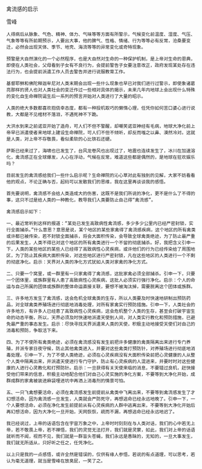 禽流感的启示

雪峰


    人得病后从脉象、气色、精神、体力、气味等等方面有所警示，气候变化前温度、湿度、气压、气象等等有所前期预示，人要出大事，他的脾气、性格、情绪、行为等等必有反常，沧桑要变迁，必然会出现天体、季节、地壳、海流等等的异常变化或奇特现象。

    预警是大自然演化的一个必然程序，也是大自然对生命的一种保护机制，是上帝对生命的恩典，即使在人类社会，父母看到子女有不良行为，会提前警告子女要注意改正，政府发现某处存在违法行为，也会提前派遣工作人员去警告并进行说服教育工作。

    基督耶稣和佛陀释迦牟尼对人类末期会出现一些什么现象也早已对我们进行过警示，即使象诸葛亮那样的贤人也对人类社会的变迁作过一些相对具体的揭示，未来几年内地球上会出现什么特殊的变化自生命禅院诞生后一系列的预言开始对人类进行了大量的昭示。

    人类的绝大多数都喜欢抱侥幸态度，都有一种投机取巧的懒惰心理，任凭你如何苦口婆心进行说教，大都是不见棺材不落泪，不遇死神不下跪。

    大洪水到来之前诺亚开始了造舟，可人们不但不警醒，却嘲笑诺亚神经有毛病，地球大净化前上帝早已派遣使者来地球上建设生命禅院，可人们不但不倾听，却反而嗤之以鼻、漠然冷对。这就是人类，对上帝不存敬畏，看似柔软的心比铁石还硬。

    萨斯已经来过了，海啸也已发生了，台风龙卷风也出现过了，地震也连续发生了，冰川在加速溶化，禽流感正在全球爆发，人心在浮动，气候在反常，难道这些都是偶然的，是地球在狂欢娱乐吗？

    目前发生的禽流感给我们一些什么启示呢？生命禅院的沁心草对此有独到的见解，大家不妨看看他的观点，不论正确与否，起码可以发散我们的思维，我在这里再谈谈我的感悟。

    首先要说明，禽流感不会给人类造成大的伤害，这既不是我们所说的净化，更不是什么了不得的事，这只不过是给人类的一种教化，教导我们人类要防止自己得“禽流感”。

    禽流感启示如下：

    一、最近常听到这样的报道：“某处已发生高致病性禽流感，多少多少公里内已经严密封锁，实行全面捕杀。”什么意思？意思是说，某个地区的某些家禽得了禽流感疾病，这个地区的所有禽类或许都已被传染，若不封锁全面捕杀，将会大面积传染，会导致全球禽类绝迹，为了防止最严重的后果发生，人类不得已对这个地区的所有禽类进行一个不留的彻底捕杀。好，我把含义引申一下，人类的某些地区的某些人已经得了高致病性心灵疾病，或许他们的行为已经传染给了周围地区，为了防止其疾病大面积传染，对这些地区进行严密封锁，凡在这些地区的人类进行一个不剩的彻底净化。启示：天界对人类的净化方式犹如人类对家禽的净化方式。

    二、只要一个窝里，或一群里有一只家禽得了禽流感，这批家禽必须全部捕杀。引申一下，只要一个团体里，或族群里有人患了高致病性心灵疾病，这批人必须实行强行净化。启示：个人的命运与自己所属的团体或族群的整体命运直接关联，要想不被淘汰掉，需要脱离这个团体或族群。

    三、许多地方发生了禽流感，这会危机全球禽类的生存，所以人类要及时快速地研制出预防药品，对全球禽类养殖场进行彻底地消毒处理，对所有家禽实行预防措施。引申一下，人类社会的许多地方，有许多人已经患了高致病性心灵疾病，这会危机整个人类的生存，甚至会打破宇宙生命的动态平衡，所以，天界必须及时快速地派遣天使到人间，对人类实行教化和预防措施，已避免最严重的事态发生。启示：尽快寻找天界派遣来人类的天使，积极主动地接受天使们对自己的消毒和预防，争取活下来。

    四、为了不使所有禽类绝迹，必须在禽流感没有发生前把许多健康的禽类隔离出来进行专门养殖，并派专家日夜守候，防止其他禽类进入，并要对这些禽类打预防针，对养殖场进行彻底地消毒处理。引申一下，为了不使人类绝迹，必须在心灵疾病没有大面积传染前把心灵健康的人从整个人类中隔离出来，并派遣天使进行专门守护，防止有心灵疾病的人混进来，并要时时对这些健康的人进行心灵教化和打预防针。启示：一旦获得有关天使来临的消息，不要错过良机，赶快接受他们带来的信息，积极主动地配合他们对自己心灵实施的净化方案，不要等到大净化开始，成群成群的家禽被装进麻袋埋进坑中再洒上消毒剂的情景可怕。

    五、一只飞禽想要活命，必须在禽流感发生前提前从禽类中飞离出来，不要等到禽流感发生了才幻想活命，因为禽流感一旦发生，人类就会严防死守，再想逃命已经永远地晚了。引申一下，一个人要想活命，必须在净化发生前提前从有心灵疾病的人群中逃离出来，不要等到大净化开始后再幻想活命，因为大净化一旦开始，天网恢恢，疏而不漏，再想逃命已经永远地迟了。

    我已经说过，上帝的话语包含在宇宙万象之中，上帝时时刻刻在与人类对话，我们的心中若无上帝，若不敬畏上帝，若不禅悟，我们的灵觉无法打开，我们就是灵蒙，如此，我们对上帝的话语就听而不闻，视而不见，我们就是一群盲头苍蝇，我们永远是愚昧的，无知的，一旦大事发生，我们就无所适从，只好听之任之，任凭净化。

    以上只是我的一点感悟，或许全然是错误的，仅供有缘人参悟，若说的有点道理，可以思考，若认为毫无道理，就当是雪峰在放臭屁，一笑了之。



